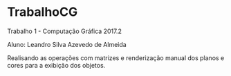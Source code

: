 # TrabalhoCG

Trabalho 1 - Computação Gráfica 2017.2 

Aluno: Leandro Silva Azevedo de Almeida 

Realisando as operações com matrizes e renderização manual dos planos e cores para a exibição dos objetos.
